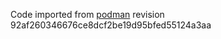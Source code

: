 Code imported from [podman](https://github.com/containers/libpod) revision 92af260346676ce8dcf2be19d95bfed55124a3aa
